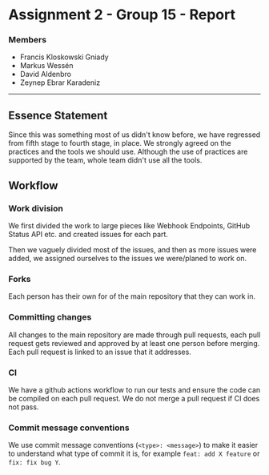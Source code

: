 # Assignment 2 - Group 15 - Report

### Members

- Francis Kloskowski Gniady
- Markus Wessén
- David Aldenbro
- Zeynep Ebrar Karadeniz

---

## Essence Statement

Since this was something most of us didn't know before, we have regressed from fifth stage to fourth stage, in place. We strongly agreed on the practices and the tools we should use. Although the use of practices are supported by the team, whole team didn't use all the tools.

## Workflow

### Work division

We first divided the work to large pieces like Webhook Endpoints, GitHub Status API etc. and created issues for each part.

Then we vaguely divided most of the issues, and then as more issues were added, we assigned ourselves to the issues we were/planed to work on.

### Forks

Each person has their own for of the main repository that they can work in.

### Committing changes

All changes to the main repository are made through pull requests, each pull request gets reviewed and approved by at least one person before merging. Each pull request is linked to an issue that it addresses.

### CI

We have a github actions workflow to run our tests and ensure the code can be compiled on each pull request. We do not merge a pull request if CI does not pass.

### Commit message conventions

We use commit message conventions (`<type>: <message>`) to make it easier to understand what type of commit it is, for example `feat: add X feature` or `fix: fix bug Y`.
